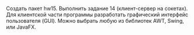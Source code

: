 Создать пакет hw15.
Выполнить задание 14 (клиент-сервер на сокетах).
Для клиентской части программы разработать графический интерфейс пользователя (GUI).
Можно выбрать любую из библиотек AWT, Swing, или JavaFX.
